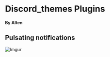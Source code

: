# Discord_themes  Plugins
#### By Alten

## Pulsating notifications

![Imgur](https://i.imgur.com/dm1C4d9.gif)
